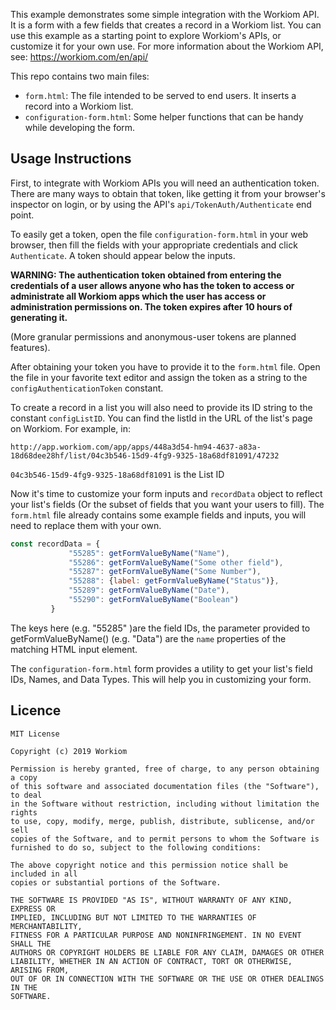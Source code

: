 This example demonstrates some simple integration with the Workiom
API. It is a form with a few fields that creates a record in a Workiom
list. You can use this example as a starting point to explore
Workiom's APIs, or customize it for your own use. For more information
about the Workiom API, see: https://workiom.com/en/api/

This repo contains two main files:
* `form.html`: The file intended to be served to end users. It
  inserts a record into a Workiom list.
* `configuration-form.html`: Some helper functions that can be handy
  while developing the form.


Usage Instructions
------------------

First, to integrate with Workiom APIs you will need an authentication
token. There are many ways to obtain that token, like getting it from
your browser's inspector on login, or by using the API's
`api/TokenAuth/Authenticate` end point. 

To easily get a token, open the file `configuration-form.html` in your
web browser, then fill the fields with your appropriate credentials
and click `Authenticate`. A token should appear below the inputs.

**WARNING: The authentication token obtained from entering the
credentials of a user allows anyone who has the token to access or
administrate all Workiom apps which the user has access or
administration permissions on. The token expires after 10 hours of
generating it.**

(More granular permissions and anonymous-user tokens are planned features).

After obtaining your token you have to provide it to the `form.html`
file. Open the file in your favorite text editor and assign the token
as a string to the `configAuthenticationToken` constant.

To create a record in a list you will also need to provide its ID
string to the constant `configListID`. You can find the listId in the
URL of the list's page on Workiom. For example, in:

```
http://app.workiom.com/app/apps/448a3d54-hm94-4637-a83a-18d68dee28hf/list/04c3b546-15d9-4fg9-9325-18a68df81091/47232
```

`04c3b546-15d9-4fg9-9325-18a68df81091` is the List ID

Now it's time to customize your form inputs and `recordData` object to
reflect your list's fields (Or the subset of fields that you want your
users to fill). The `form.html` file already contains some example
fields and inputs, you will need to replace them with your own.

``` js
const recordData = {
             "55285": getFormValueByName("Name"),
             "55286": getFormValueByName("Some other field"),
             "55287": getFormValueByName("Some Number"),
             "55288": {label: getFormValueByName("Status")},
             "55289": getFormValueByName("Date"),
             "55290": getFormValueByName("Boolean")
         }
```

The keys here (e.g. "55285" )are the field IDs, the parameter provided
to getFormValueByName() (e.g. "Data") are the `name` properties of the
matching HTML input element.

The `configuration-form.html` form provides a utility to get your
list's field IDs, Names, and Data Types. This will help you in
customizing your form.


Licence
----------

```
MIT License

Copyright (c) 2019 Workiom

Permission is hereby granted, free of charge, to any person obtaining a copy
of this software and associated documentation files (the "Software"), to deal
in the Software without restriction, including without limitation the rights
to use, copy, modify, merge, publish, distribute, sublicense, and/or sell
copies of the Software, and to permit persons to whom the Software is
furnished to do so, subject to the following conditions:

The above copyright notice and this permission notice shall be included in all
copies or substantial portions of the Software.

THE SOFTWARE IS PROVIDED "AS IS", WITHOUT WARRANTY OF ANY KIND, EXPRESS OR
IMPLIED, INCLUDING BUT NOT LIMITED TO THE WARRANTIES OF MERCHANTABILITY,
FITNESS FOR A PARTICULAR PURPOSE AND NONINFRINGEMENT. IN NO EVENT SHALL THE
AUTHORS OR COPYRIGHT HOLDERS BE LIABLE FOR ANY CLAIM, DAMAGES OR OTHER
LIABILITY, WHETHER IN AN ACTION OF CONTRACT, TORT OR OTHERWISE, ARISING FROM,
OUT OF OR IN CONNECTION WITH THE SOFTWARE OR THE USE OR OTHER DEALINGS IN THE
SOFTWARE.
```
